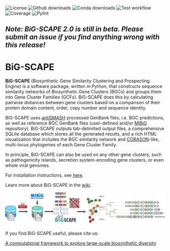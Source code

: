 ![License](https://img.shields.io/github/license/medema-group/BiG-SCAPE)
![Github downloads](https://img.shields.io/github/downloads/medema-group/BiG-SCAPE/latest/total?label=Github%20downloads%20%28latest%29)
![Conda downloads](https://img.shields.io/conda/dn/bioconda/bigscape?label=Conda%20downloads)
![Test workflow](https://github.com/medema-group/BiG-SCAPE/actions/workflows/test.yml/badge.svg)
![Coverage](https://medema-group.github.io/BiG-SCAPE/badges/coverage.svg)
![Pylint](https://medema-group.github.io/BiG-SCAPE/badges/pylint.svg)

## _Note: BiG-SCAPE 2.0 is still in beta. Please submit an issue if you find anything wrong with this release!_

# BiG-SCAPE

**BiG-SCAPE** (Biosynthetic Gene Similarity Clustering and Prospecting Engine) is a software package, written in Python, that constructs sequence similarity networks of Biosynthetic Gene Clusters (BGCs) and groups them into Gene Cluster Families (GCFs). BiG-SCAPE does this by calculating pairwise distances between gene clusters based on a comparison of their protein domain content, order, copy number and sequence identity.

BiG-SCAPE uses [antiSMASH](https://antismash.secondarymetabolites.org) processed GenBank files, i.e. BGC predictions, as well as reference BGC GenBank files (user-defined and/or [MIBiG](https://mibig.secondarymetabolites.org) repository). BiG-SCAPE outputs tab-delimited output files, a comprehensive SQLite database which stores all the generated results, and a rich HTML visualization that includes the BGC similarity network and [CORASON](https://github.com/nselem/corason)-like, multi-locus phylogenies of each Gene Cluster Family.

In principle, BiG-SCAPE can also be used on any other gene clusters, such as pathogenicity islands, secretion system-encoding gene clusters, or even whole viral genomes.

For installation instructions, see [here](https://github.com/CatarinaCarolina/Test_BS_Wiki/wiki/Installing-and-Running-BiG-SCAPE).

Learn more about BiG-SCAPE in the [wiki](https://github.com/CatarinaCarolina/Test_BS_Wiki/wiki).


![BiG-SCAPE workflow](Figures/BiG-SCAPE-CORASON_Fig1_20171122_v01_MM_nocorason.png)


If you find BiG-SCAPE useful, please cite us:

[A computational framework to explore large-scale biosynthetic diversity](https://doi.org/10.1038/s41589-019-0400-9)
